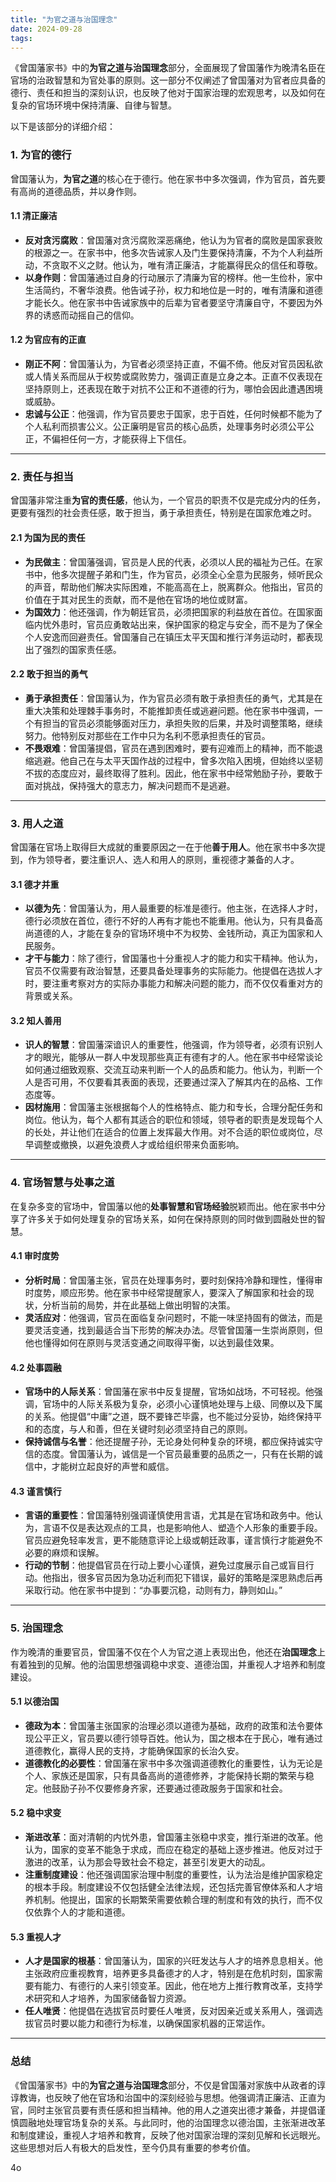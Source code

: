 ```yaml
---
title: "为官之道与治国理念"
date: 2024-09-28
tags:
---
```


《曾国藩家书》中的**为官之道与治国理念**部分，全面展现了曾国藩作为晚清名臣在官场的治政智慧和为官处事的原则。这一部分不仅阐述了曾国藩对为官者应具备的德行、责任和担当的深刻认识，也反映了他对于国家治理的宏观思考，以及如何在复杂的官场环境中保持清廉、自律与智慧。

以下是该部分的详细介绍：

### 1. **为官的德行**

曾国藩认为，**为官之道**的核心在于德行。他在家书中多次强调，作为官员，首先要有高尚的道德品质，并以身作则。

#### 1.1 **清正廉洁**

- **反对贪污腐败**：曾国藩对贪污腐败深恶痛绝，他认为为官者的腐败是国家衰败的根源之一。在家书中，他多次告诫家人及门生要保持清廉，不为个人利益所动，不贪取不义之财。他认为，唯有清正廉洁，才能赢得民众的信任和尊敬。
- **以身作则**：曾国藩通过自身的行动展示了清廉为官的榜样。他一生俭朴，家中生活简约，不奢华浪费。他告诫子孙，权力和地位是一时的，唯有清廉和道德才能长久。他在家书中告诫家族中的后辈为官者要坚守清廉自守，不要因为外界的诱惑而动摇自己的信仰。

#### 1.2 **为官应有的正直**

- **刚正不阿**：曾国藩认为，为官者必须坚持正直，不偏不倚。他反对官员因私欲或人情关系而屈从于权势或腐败势力，强调正直是立身之本。正直不仅表现在坚持原则上，还表现在敢于对抗不公正和不道德的行为，哪怕会因此遭遇困境或威胁。
- **忠诚与公正**：他强调，作为官员要忠于国家，忠于百姓，任何时候都不能为了个人私利而损害公义。公正廉明是官员的核心品质，处理事务时必须公平公正，不偏袒任何一方，才能获得上下信任。

------

### 2. **责任与担当**

曾国藩非常注重**为官的责任感**，他认为，一个官员的职责不仅是完成分内的任务，更要有强烈的社会责任感，敢于担当，勇于承担责任，特别是在国家危难之时。

#### 2.1 **为国为民的责任**

- **为民做主**：曾国藩强调，官员是人民的代表，必须以人民的福祉为己任。在家书中，他多次提醒子弟和门生，作为官员，必须全心全意为民服务，倾听民众的声音，帮助他们解决实际困难，不能高高在上，脱离群众。他指出，官员的价值在于其对民生的贡献，而不是他在官场的地位或财富。
- **为国效力**：他还强调，作为朝廷官员，必须把国家的利益放在首位。在国家面临内忧外患时，官员应勇敢站出来，保护国家的稳定与安全，而不是为了保全个人安逸而回避责任。曾国藩自己在镇压太平天国和推行洋务运动时，都表现出了强烈的国家责任感。

#### 2.2 **敢于担当的勇气**

- **勇于承担责任**：曾国藩认为，作为官员必须有敢于承担责任的勇气，尤其是在重大决策和处理棘手事务时，不能推卸责任或逃避问题。他在家书中强调，一个有担当的官员必须能够面对压力，承担失败的后果，并及时调整策略，继续努力。他特别反对那些在工作中只为名利不愿承担责任的官员。
- **不畏艰难**：曾国藩提倡，官员在遇到困难时，要有迎难而上的精神，而不能退缩逃避。他自己在与太平天国作战的过程中，曾多次陷入困境，但始终以坚韧不拔的态度应对，最终取得了胜利。因此，他在家书中经常勉励子孙，要敢于面对挑战，保持强大的意志力，解决问题而不是逃避。

------

### 3. **用人之道**

曾国藩在官场上取得巨大成就的重要原因之一在于他**善于用人**。他在家书中多次提到，作为领导者，要注重识人、选人和用人的原则，重视德才兼备的人才。

#### 3.1 **德才并重**

- **以德为先**：曾国藩认为，用人最重要的标准是德行。他主张，在选择人才时，德行必须放在首位，德行不好的人再有才能也不能重用。他认为，只有具备高尚道德的人，才能在复杂的官场环境中不为权势、金钱所动，真正为国家和人民服务。
- **才干与能力**：除了德行，曾国藩也十分重视人才的能力和实干精神。他认为，官员不仅需要有政治智慧，还要具备处理事务的实际能力。他提倡在选拔人才时，要注重考察对方的实际办事能力和解决问题的能力，而不仅仅看重对方的背景或关系。

#### 3.2 **知人善用**

- **识人的智慧**：曾国藩深谙识人的重要性，他强调，作为领导者，必须有识别人才的眼光，能够从一群人中发现那些真正有德有才的人。他在家书中经常谈论如何通过细致观察、交流互动来判断一个人的品质和能力。他认为，判断一个人是否可用，不仅要看其表面的表现，还要通过深入了解其内在的品格、工作态度等。
- **因材施用**：曾国藩主张根据每个人的性格特点、能力和专长，合理分配任务和岗位。他认为，每个人都有其适合的职位和领域，领导者的职责是发现每个人的长处，并让他们在适合的位置上发挥最大作用。对不合适的职位或岗位，尽早调整或撤换，以避免浪费人才或给组织带来负面影响。

------

### 4. **官场智慧与处事之道**

在复杂多变的官场中，曾国藩以他的**处事智慧和官场经验**脱颖而出。他在家书中分享了许多关于如何处理复杂的官场关系，如何在保持原则的同时做到圆融处世的智慧。

#### 4.1 **审时度势**

- **分析时局**：曾国藩主张，官员在处理事务时，要时刻保持冷静和理性，懂得审时度势，顺应形势。他在家书中经常提醒家人，要深入了解国家和社会的现状，分析当前的局势，并在此基础上做出明智的决策。
- **灵活应对**：他强调，官员在面临复杂问题时，不能一味坚持固有的做法，而是要灵活变通，找到最适合当下形势的解决办法。尽管曾国藩一生崇尚原则，但他也懂得如何在原则与灵活变通之间取得平衡，以达到最佳效果。

#### 4.2 **处事圆融**

- **官场中的人际关系**：曾国藩在家书中反复提醒，官场如战场，不可轻视。他强调，官场中的人际关系极为复杂，必须小心谨慎地处理与上级、同僚以及下属的关系。他提倡“中庸”之道，既不要锋芒毕露，也不能过分妥协，始终保持平和的态度，与人和善，但在关键时刻必须坚持自己的原则。
- **保持诚信与名誉**：他还提醒子孙，无论身处何种复杂的环境，都应保持诚实守信的态度。曾国藩认为，诚信是一个官员最重要的品质之一，只有在长期的诚信中，才能树立起良好的声誉和威信。

#### 4.3 **谨言慎行**

- **言语的重要性**：曾国藩特别强调谨慎使用言语，尤其是在官场和政务中。他认为，言语不仅是表达观点的工具，也是影响他人、塑造个人形象的重要手段。官员应避免轻率发言，更不能随意评论上级或朝廷政事，谨言慎行才能避免不必要的麻烦和误解。
- **行动的节制**：他提倡官员在行动上要小心谨慎，避免过度展示自己或盲目行动。他指出，很多官员因为急功近利而犯下错误，最好的策略是深思熟虑后再采取行动。他在家书中提到：“办事要沉稳，动则有力，静则如山。”

------

### 5. **治国理念**

作为晚清的重要官员，曾国藩不仅在个人为官之道上表现出色，他还在**治国理念**上有着独到的见解。他的治国思想强调稳中求变、道德治国，并重视人才培养和制度建设。

#### 5.1 **以德治国**

- **德政为本**：曾国藩主张国家的治理必须以道德为基础，政府的政策和法令要体现公平正义，官员要以德行领导百姓。他认为，国之根本在于民心，唯有通过道德教化，赢得人民的支持，才能确保国家的长治久安。
- **道德教化的必要性**：曾国藩在家书中多次强调道德教化的重要性，认为无论是个人、家族还是国家，只有具备高尚的道德修养，才能保持长期的繁荣与稳定。他鼓励子孙不仅要修身齐家，还要通过德政服务于国家和社会。

#### 5.2 **稳中求变**

- **渐进改革**：面对清朝的内忧外患，曾国藩主张稳中求变，推行渐进的改革。他认为，国家的变革不能急于求成，而应在稳定的基础上逐步推进。他反对过于激进的改革，认为那会导致社会不稳定，甚至引发更大的动乱。
- **注重制度建设**：他还强调国家治理中制度的重要性，认为法治是维护国家稳定的根本手段。制度建设不仅包括健全法律法规，还包括完善官僚体系和人才培养机制。他提出，国家的长期繁荣需要依赖合理的制度和有效的执行，而不仅仅依靠个人的才能和道德。

#### 5.3 **重视人才**

- **人才是国家的根基**：曾国藩认为，国家的兴旺发达与人才的培养息息相关。他主张政府应重视教育，培养更多具备德才的人才，特别是在危机时刻，国家需要有能力、有德行的人来引领变革。因此，他在地方上推行教育改革，支持学术研究和人才培养，为国家储备智力资源。
- **任人唯贤**：他提倡在选拔官员时要任人唯贤，反对因亲近或关系用人，强调选拔官员时要以能力和德行为标准，以确保国家机器的正常运作。

------

### 总结

《曾国藩家书》中的**为官之道与治国理念**部分，不仅是曾国藩对家族中从政者的谆谆教诲，也反映了他在官场和治国中的深刻经验与思想。他强调清正廉洁、正直为官，同时主张官员要有责任感和担当精神。他的用人之道突出德才兼备，并提倡谨慎圆融地处理官场复杂的关系。与此同时，他的治国理念以德治国，主张渐进改革和制度建设，重视人才培养和教育，反映了他对国家治理的深刻见解和长远眼光。这些思想对后人有极大的启发性，至今仍具有重要的参考价值。





4o